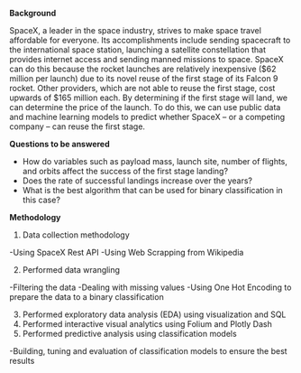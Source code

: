 **Background**

SpaceX, a leader in the space industry, strives to make space travel affordable for everyone. Its accomplishments include sending spacecraft to the international space station, launching a satellite constellation that provides internet access and sending manned missions to space. SpaceX can do this because the rocket launches are relatively inexpensive ($62 million per launch) due to its novel reuse of the first stage of its Falcon 9 rocket. Other providers, which are not able to reuse the first stage, cost upwards of $165 million each. By determining if the first stage will land, we can determine the price of the launch. To do this, we can use public data and machine learning models to predict whether SpaceX – or a competing company – can reuse the first stage.

**Questions to be answered**
- How do variables such as payload mass, launch site, number of flights, and orbits affect the success of the first stage landing?
- Does the rate of successful landings increase over the years?
- What is the best algorithm that can be used for binary classification in this case?

**Methodology**
1. Data collection methodology

-Using SpaceX Rest API
-Using Web Scrapping from Wikipedia

2. Performed data wrangling
   
-Filtering the data
-Dealing with missing values
-Using One Hot Encoding to prepare the data to a binary classification

3. Performed exploratory data analysis (EDA) using visualization and SQL
4. Performed interactive visual analytics using Folium and Plotly Dash
5. Performed predictive analysis using classification models

-Building, tuning and evaluation of classification models to ensure the best results
